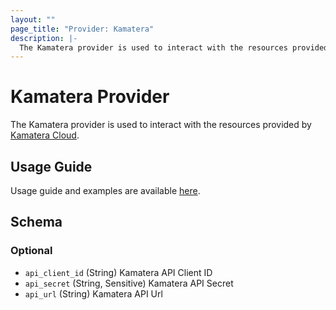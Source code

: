 ```yaml
---
layout: ""
page_title: "Provider: Kamatera"
description: |-
  The Kamatera provider is used to interact with the resources provided by Kamatera Cloud.
---
```


# Kamatera Provider

The Kamatera provider is used to interact with the resources provided by [Kamatera Cloud](https://www.kamatera.com/express/compute/).

## Usage Guide

Usage guide and examples are available [here](https://github.com/Kamatera/terraform-provider-kamatera/blob/master/README.md#usage-guide).

<!-- schema generated by tfplugindocs -->
## Schema

### Optional

- `api_client_id` (String) Kamatera API Client ID
- `api_secret` (String, Sensitive) Kamatera API Secret
- `api_url` (String) Kamatera API Url